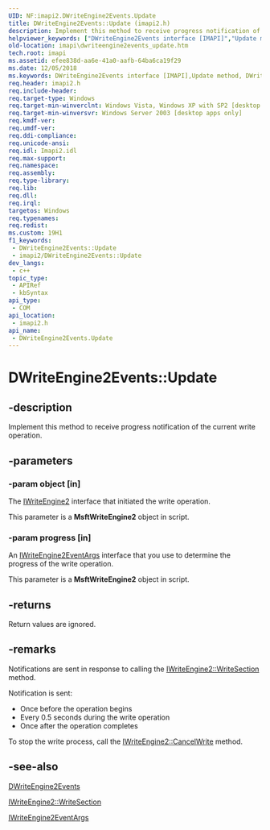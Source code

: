 ```yaml
---
UID: NF:imapi2.DWriteEngine2Events.Update
title: DWriteEngine2Events::Update (imapi2.h)
description: Implement this method to receive progress notification of the current write operation. (DWriteEngine2Events.Update)
helpviewer_keywords: ["DWriteEngine2Events interface [IMAPI]","Update method","DWriteEngine2Events.Update","DWriteEngine2Events::Update","Update","Update method [IMAPI]","Update method [IMAPI]","DWriteEngine2Events interface","imapi.dwriteengine2events_update","imapi2/DWriteEngine2Events::Update"]
old-location: imapi\dwriteengine2events_update.htm
tech.root: imapi
ms.assetid: efee838d-aa6e-41a0-aafb-64ba6ca19f29
ms.date: 12/05/2018
ms.keywords: DWriteEngine2Events interface [IMAPI],Update method, DWriteEngine2Events.Update, DWriteEngine2Events::Update, Update, Update method [IMAPI], Update method [IMAPI],DWriteEngine2Events interface, imapi.dwriteengine2events_update, imapi2/DWriteEngine2Events::Update
req.header: imapi2.h
req.include-header: 
req.target-type: Windows
req.target-min-winverclnt: Windows Vista, Windows XP with SP2 [desktop apps only]
req.target-min-winversvr: Windows Server 2003 [desktop apps only]
req.kmdf-ver: 
req.umdf-ver: 
req.ddi-compliance: 
req.unicode-ansi: 
req.idl: Imapi2.idl
req.max-support: 
req.namespace: 
req.assembly: 
req.type-library: 
req.lib: 
req.dll: 
req.irql: 
targetos: Windows
req.typenames: 
req.redist: 
ms.custom: 19H1
f1_keywords:
 - DWriteEngine2Events::Update
 - imapi2/DWriteEngine2Events::Update
dev_langs:
 - c++
topic_type:
 - APIRef
 - kbSyntax
api_type:
 - COM
api_location:
 - imapi2.h
api_name:
 - DWriteEngine2Events.Update
---
```


# DWriteEngine2Events::Update


## -description

Implement this method to receive progress notification of the current write operation.

## -parameters

### -param object [in]

The <a href="/windows/desktop/api/imapi2/nn-imapi2-iwriteengine2">IWriteEngine2</a> interface that initiated the write operation. 

This parameter is a <b>MsftWriteEngine2</b> object in script.

### -param progress [in]

An <a href="/windows/desktop/api/imapi2/nn-imapi2-iwriteengine2eventargs">IWriteEngine2EventArgs</a> interface that you use to determine the progress of the write operation. 

This parameter is a <b>MsftWriteEngine2</b> object in script.

## -returns

Return values are ignored.

## -remarks

Notifications are sent in response to calling the <a href="/windows/desktop/api/imapi2/nf-imapi2-iwriteengine2-writesection">IWriteEngine2::WriteSection</a> method.

Notification is sent:

<ul>
<li>Once before the operation begins</li>
<li>Every 0.5 seconds during the write operation</li>
<li>Once after the operation completes</li>
</ul>
To stop the write process, call the <a href="/windows/desktop/api/imapi2/nf-imapi2-iwriteengine2-cancelwrite">IWriteEngine2::CancelWrite</a> method.

## -see-also

<a href="/windows/desktop/api/imapi2/nn-imapi2-dwriteengine2events">DWriteEngine2Events</a>



<a href="/windows/desktop/api/imapi2/nf-imapi2-iwriteengine2-writesection">IWriteEngine2::WriteSection</a>



<a href="/windows/desktop/api/imapi2/nn-imapi2-iwriteengine2eventargs">IWriteEngine2EventArgs</a>
